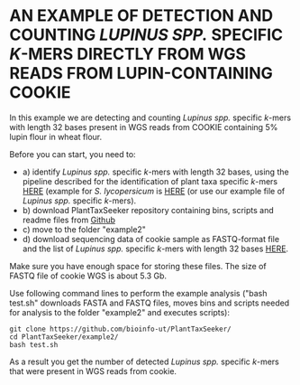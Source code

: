 # AN EXAMPLE OF DETECTION AND COUNTING <i>LUPINUS SPP.</i> SPECIFIC <i>K</i>-MERS DIRECTLY FROM  WGS READS FROM LUPIN-CONTAINING COOKIE 
In this example we are detecting and counting <i>Lupinus spp.</i> specific <i>k</i>-mers with length 32 bases present in WGS reads from COOKIE containing 5% lupin flour in wheat flour.
  
Before you can start, you need to:
* a) identify <i>Lupinus spp.</i> specific <i>k</i>-mers with length 32 bases, using the pipeline described for the identification of plant taxa specific <i>k</i>-mers [HERE](https://github.com/bioinfo-ut/PlantTaxSeeker) (example for <i>S. lycopersicum</i> is [HERE](https://github.com/bioinfo-ut/PlantTaxSeeker/blob/master/example/README.md) (or use our example file of <i>Lupinus spp.</i> specific <i>k</i>-mers).
* b) download PlantTaxSeeker repository containing bins, scripts and readme files from [Github](https://github.com/bioinfo-ut/PlantTaxSeeker) 
* c) move to the folder "example2"
* d) download sequencing data of cookie sample as FASTQ-format file and the list of <i>Lupinus spp.</i> specific <i>k</i>-mers with length 32 bases [HERE](http://www.bioinfo.ut.ee/PlantTaxSeeker/).    
    
Make sure you have enough space for storing these files. The size of FASTQ file of cookie WGS is about 5.3 Gb.

Use following command lines to perform the example analysis ("bash test.sh" downloads FASTA and FASTQ files, moves bins and scripts needed for analysis to the folder "example2" and executes scripts):
```  
git clone https://github.com/bioinfo-ut/PlantTaxSeeker/
cd PlantTaxSeeker/example2/
bash test.sh
```  
   
As a result you get the number of detected <i>Lupinus spp.</i> specific <i>k</i>-mers that were present in WGS reads from cookie.  

